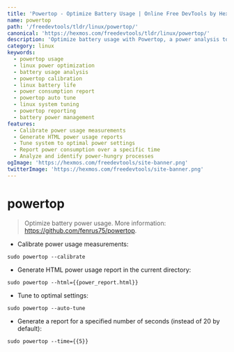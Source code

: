 ```yaml
---
title: 'Powertop - Optimize Battery Usage | Online Free DevTools by Hexmos'
name: powertop
path: '/freedevtools/tldr/linux/powertop/'
canonical: 'https://hexmos.com/freedevtools/tldr/linux/powertop/'
description: 'Optimize battery usage with Powertop, a power analysis tool for Linux. Extend battery life and reduce power consumption. Free online tool, no registration required.'
category: linux
keywords:
  - powertop usage
  - linux power optimization
  - battery usage analysis
  - powertop calibration
  - linux battery life
  - power consumption report
  - powertop auto tune
  - linux system tuning
  - powertop reporting
  - battery power management
features:
  - Calibrate power usage measurements
  - Generate HTML power usage reports
  - Tune system to optimal power settings
  - Report power consumption over a specific time
  - Analyze and identify power-hungry processes
ogImage: 'https://hexmos.com/freedevtools/site-banner.png'
twitterImage: 'https://hexmos.com/freedevtools/site-banner.png'
---
```


# powertop

> Optimize battery power usage.
> More information: <https://github.com/fenrus75/powertop>.

- Calibrate power usage measurements:

`sudo powertop --calibrate`

- Generate HTML power usage report in the current directory:

`sudo powertop --html={{power_report.html}}`

- Tune to optimal settings:

`sudo powertop --auto-tune`

- Generate a report for a specified number of seconds (instead of 20 by default):

`sudo powertop --time={{5}}`
